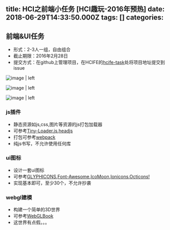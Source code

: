 
title: HCI之前端小任务 [HCI趣玩-2016年预热]
date: 2018-06-29T14:33:50.000Z
tags: []
categories: 
---
## <a name="t1fctq"></a>前端&UI任务

* 形式：2-3人一组，自由组合
* 截止期限：2016年2月28日
* 提交方式：在github上管理项目，在HCIFE的[hcife-task](https://github.com/hcife/hcife-task)处将项目地址提交到issue



![image | left](https://cdn.yuque.com/yuque/0/2018/png/103147/1530282803431-b5780dbf-b24e-4d63-b6c0-1dd9c6b59ced.png "")



![image | left](https://cdn.yuque.com/yuque/0/2018/png/103147/1530282822336-02f84bf5-0ff8-4cc7-a76b-8c970b23e0c3.png "")



![image | left](https://cdn.yuque.com/yuque/0/2018/png/103147/1530282827085-fefe2904-0512-476c-aed4-10e9416f03b8.png "")


### <a name="319xxu"></a>js插件

* 静态资源如js,css,图片等资源的js打包加载器
* 可参考[Tiny-Loader.js](https://github.com/youzan/tiny-loader.js),[headjs](https://github.com/headjs/headjs)
* 打包可参考[webpack](http://webpack.github.io)
* 纯js书写，不允许使用任何库

### <a name="3xhpmu"></a>ui图标

* 设计一套ui图标
* 可参考[GLYPHICONS](http://glyphicons.com/),[Font-Awesome](https://github.com/FortAwesome/Font-Awesome),[IcoMoon](https://github.com/Keyamoon/IcoMoon-Free),[Ionicons](https://github.com/driftyco/ionicons),[Octicons!](https://github.com/github/octicons)
* 实现基本即可，至少30个，不允许抄袭

### <a name="kc3sqn"></a>webgl建模

* 构建一个简单的3D世界
* 可参考[WebGLBook](https://github.com/tparisi/WebGLBook)
* 这世界有点假。。。


